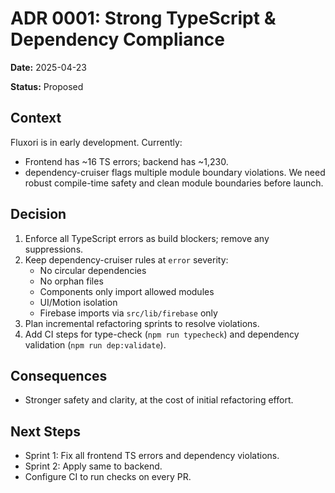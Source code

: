 # ADR 0001: Strong TypeScript & Dependency Compliance

**Date:** 2025-04-23

**Status:** Proposed

## Context

Fluxori is in early development. Currently:

- Frontend has ~16 TS errors; backend has ~1,230.
- dependency-cruiser flags multiple module boundary violations.
  We need robust compile-time safety and clean module boundaries before launch.

## Decision

1.  Enforce all TypeScript errors as build blockers; remove any suppressions.
2.  Keep dependency-cruiser rules at `error` severity:
    - No circular dependencies
    - No orphan files
    - Components only import allowed modules
    - UI/Motion isolation
    - Firebase imports via `src/lib/firebase` only
3.  Plan incremental refactoring sprints to resolve violations.
4.  Add CI steps for type-check (`npm run typecheck`) and dependency validation (`npm run dep:validate`).

## Consequences

- Stronger safety and clarity, at the cost of initial refactoring effort.

## Next Steps

- Sprint 1: Fix all frontend TS errors and dependency violations.
- Sprint 2: Apply same to backend.
- Configure CI to run checks on every PR.
